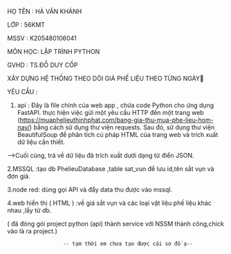HỌ TÊN : HÀ VĂN KHÁNH

LỚP :    56KMT

MSSV :   K205480106041

MÔN HỌC: LẬP TRÌNH PYTHON

GVHD : TS.ĐỖ DUY CỐP

XÂY DỰNG HỆ THỐNG THEO DÕI GIÁ PHẾ LIỆU THEO TỪNG NGÀY🔄

YÊU CẦU : 

 1. api : Đây là file chính của web app , chứa code Python cho ứng dụng FastAPI.
   thực hiện việc gửi một yêu cầu HTTP đến một trang web (https://muaphelieuthinhphat.com/bang-gia-thu-mua-phe-lieu-hom-nay/)
   bằng cách sử dụng thư viện requests. Sau đó,  sử dụng thư viện BeautifulSoup để phân tích cú pháp HTML của trang web và trích xuất dữ liệu cần thiết.

-->Cuối cùng, trả về dữ liệu đã trích xuất dưới dạng từ điển JSON.
 
2.MSSQL :tạo db PhelieuDatabase ,table sat_vun để lưu id,tên sắt vụn và đơn giá.

3.node red: dùng gọi API và đẩy data thu được vào mssql.

4.web hiển thị ( HTML ) :về giá sắt vụn và các loại vật liệu phế liệu khác nhau ,lấy từ db.

( đã đóng gói project python (api) thành service với NSSM thành công,chick vào là ra project.)

                      -- tạm thời em chưa tạo được cái sơ đồ ạ--
 
